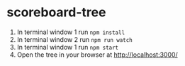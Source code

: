 scoreboard-tree
=======

1. In terminal window 1 run `npm install`
2. In terminal window 2 run `npm run watch`
3. In terminal window 1 run `npm start`
4. Open the tree in your browser at [http://localhost:3000/](http://localhost:3000/)
